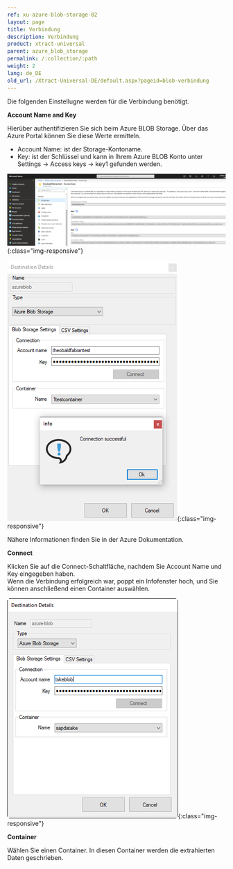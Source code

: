 ```yaml
---
ref: xu-azure-blob-storage-02
layout: page
title: Verbindung
description: Verbindung
product: xtract-universal
parent: azure_blob_storage
permalink: /:collection/:path
weight: 2
lang: de_DE
old_url: /Xtract-Universal-DE/default.aspx?pageid=blob-verbindung
---
```


Die folgenden Einstellugne werden für die Verbindung benötigt.  

**Account Name and Key**

Hierüber authentifizieren Sie sich beim Azure BLOB Storage. Über das Azure Portal können Sie diese Werte ermitteln.
- Account Name: ist der Storage-Kontoname.
- Key: ist der Schlüssel und kann in Ihrem Azure BLOB Konto unter Settings -> Access keys -> key1 gefunden werden. 

![azure-blob-access-keys](/img/content/azure-blob-access-keys.png){:class="img-responsive"}

![xu-azure-blob-con-01](/img/content/xu-azure-blob-con-01.png){:class="img-responsive"}

Nähere Informationen finden Sie in der Azure Dokumentation.

**Connect**

Klicken Sie auf die Connect-Schaltfläche, nachdem Sie Account Name und Key eingegeben haben. <br>
Wenn die Verbindung erfolgreich war, poppt ein Infofenster hoch, und Sie können anschließend einen Container auswählen.

![xu-azure-blob-con-02](/img/content/xu-azure-blob-con-02.png){:class="img-responsive"}

**Container**

Wählen Sie einen Container. In diesen Container werden die extrahierten Daten geschrieben. 